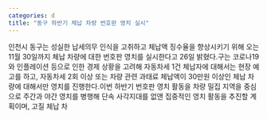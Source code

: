 ```yaml
---
categories: d
title: "동구 하반기 체납 차량 번호판 영치 실시"
---
```

인천시 동구는 성실한 납세의무 인식을 고취하고 체납액 징수율을 향상시키기 위해 오는 11월 30일까지 체납 차량에 대한 번호판 영치를 실시한다고 26일 밝혔다.구는 코로나19와 인플레이션 등으로 인한 경제 상황을 고려해 자동차세 1건 체납자에 대해서는 현장 예고를 하고, 자동차세 2회 이상 또는 차량 관련 과태료 체납액이 30만원 이상인 체납 차량에 대해서만 영치를 진행한다.이번 하반기 번호판 영치 활동을 차량 밀집 지역을 중심으로 주간과 야간 영치를 병행해 단속 사각지대를 없앤 집중적인 영치 활동을 추진할 계획이며, 고질 체납 차
